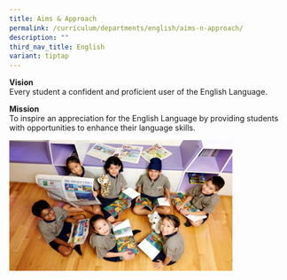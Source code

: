 ```yaml
---
title: Aims & Approach
permalink: /curriculum/departments/english/aims-n-approach/
description: ""
third_nav_title: English
variant: tiptap
---
```

<p><strong>Vision</strong>
<br>Every student a confident and proficient user of the English Language.</p>
<p><strong>Mission</strong>
<br>To inspire an appreciation for the English Language by providing students
with opportunities to enhance their language skills.</p>
<div class="isomer-image-wrapper">
<img style="width: 80%;" height="auto" width="100%" src="/images/EVision%20&amp;%20Mission.jpg">
</div>
<p></p>